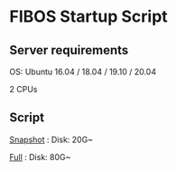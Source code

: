 # FIBOS Startup Script

## Server requirements

OS: Ubuntu 16.04 / 18.04 / 19.10 / 20.04

2 CPUs

## Script

[Snapshot](https://github.com/fibos123/Fibos-Startup-Script/blob/master/snapshot.sh) : Disk: 20G~

[Full](https://github.com/fibos123/Fibos-Startup-Script/blob/master/full.sh) : Disk: 80G~
